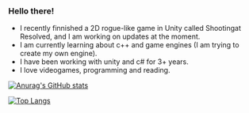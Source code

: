 <h3>Hello there!</h3>

- I recently finnished a 2D rogue-like game in Unity called Shootingat Resolved, and I am working on updates at the moment.
- I am currently learning about c++ and game engines (I am trying to create my own engine).
- I have been working with unity and c# for 3+ years.
- I love videogames, programming and reading.

[![Anurag's GitHub stats](https://github-readme-stats.vercel.app/api?username=Thelario&show_icons=true&theme=radical)](https://github.com/anuraghazra/github-readme-stats)

[![Top Langs](https://github-readme-stats.vercel.app/api/top-langs/?username=Thelario&theme=radical)](https://github.com/anuraghazra/github-readme-stats)

